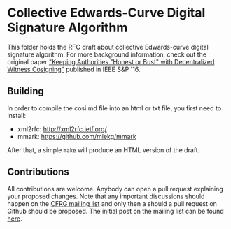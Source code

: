 # Collective Edwards-Curve Digital Signature Algorithm

This folder holds the RFC draft about collective Edwards-curve digital signature
algorithm.  For more background information, check out the original paper
["Keeping Authorities "Honest or Bust" with Decentralized Witness
Cosigning"](https://arxiv.org/abs/1503.08768) published in IEEE S&P '16.

## Building

In order to compile the cosi.md file into an html or txt file, you first need to
install:
+ xml2rfc: http://xml2rfc.ietf.org/
+ mmark: https://github.com/miekg/mmark

After that, a simple `make` will produce an HTML version of the draft.

## Contributions

All contributions are welcome. Anybody can open a pull request explaining your
proposed changes. Note that any important discussions should happen on the [CFRG
mailing list](https://datatracker.ietf.org/group/cfrg/about/) and only then a
should a pull request on Github should be proposed. The initial post on the
mailing list can be found [here](https://www.ietf.org/mail-archive/web/cfrg/current/msg09205.html).
